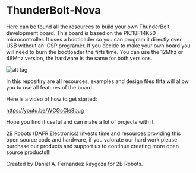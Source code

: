 # ThunderBolt-Nova
Here can be found all the resources to build your own ThunderBolt development board. This board is based on the PIC18F14K50 microcontroller. It uses a bootloader so you can program it directly over USB without an ICSP programer. 
If you decide to make your own board you will need to burn the bootloader the firts time. You can use the 12Mhz or 48Mhz version, the hardware is the same for both versions.

![alt tag](https://github.com/DAFRELECTRONICS/ThunderBolt-Nova/blob/master/thunder.jpg?raw=true)

In this repositiry are all resources, examples and design files thta will allow you tu use all features of the board.

Here is a video of how to get started:

https://youtu.be/WCGcCIe8bug


Hope you find it useful and can make a lot of projects with it.

2B Robots (DAFR Electronics) invests time and resources providing this open source code and hardware, if you valorate our hard work please purchase our products and support us to continue creating more open source products!!!

Created by Daniel A. Fernandez Raygoza for 2B Robots.
